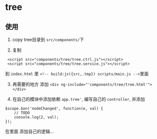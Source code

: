 tree
====

## 使用

1. copy tree目录到 `src/components/`下

2. 复制
```
 <script src="components/tree/tree.ctrl.js"></script>
 <script src="components/tree/tree.service.js"></script>
```
到 `index.html` 里 `<!-- build:js({src,.tmp}) scripts/main.js -->`里面

3. 再需要的地方 添加 `<div ng-include="'components/tree/tree.html'"></div>`

4. 在自己的模块中添加依赖 `app.tree'`, 编写自己的 `controller`, 并添加

```
$scope.$on('nodeChanged', function(e, val) {
    // TODO
    console.log(2, val);
});
```

在里面 添加自己的逻辑...

